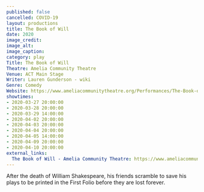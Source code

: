 ```yaml
---
published: false
cancelled: COVID-19
layout: productions
title: The Book of Will
date: 2020
image_credit:
image_alt:
image_caption:
category: play
Title: The Book of Will
Theatre: Amelia Community Theatre
Venue: ACT Main Stage
Writer: Lauren Gunderson - wiki
Genre: Comedy
Website: https://www.ameliacommunitytheatre.org/Performances/The-Book-of-Will
showtimes:
- 2020-03-27 20:00:00
- 2020-03-28 20:00:00
- 2020-03-29 14:00:00
- 2020-04-02 20:00:00
- 2020-04-03 20:00:00
- 2020-04-04 20:00:00
- 2020-04-05 14:00:00
- 2020-04-09 20:00:00
- 2020-04-10 20:00:00
external_links:
  The Book of Will - Amelia Community Theatre: https://www.ameliacommunitytheatre.org/Performances/The-Book-of-Will
---
```

After the death of William Shakespeare, his friends scramble to save his plays to be printed in the First Folio before they are lost forever.
  